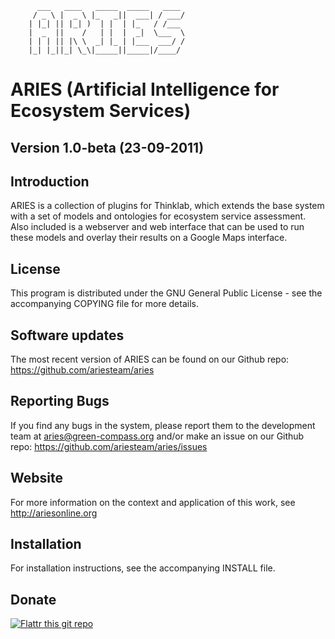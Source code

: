           ___   ____   _____  _____   ____
         / _ \ |  _ \ |_   _||  ___| / ___/ 
        | |_| || |_| )  | |  | |_   / /___ 
        |  _  ||    /   | |  |  _|  \___  \
        | | | || |\ \  _| |_ | |___  ___/ / 
        |_| |_||_| \_\|_____||_____|/____/ 
                                           
ARIES (Artificial Intelligence for Ecosystem Services)
======================================================
                                     
Version 1.0-beta (23-09-2011)
-----------------------------

Introduction
------------

ARIES is a collection of plugins for Thinklab, which extends the base
system with a set of models and ontologies for ecosystem service
assessment. Also included is a webserver and web interface that can be
used to run these models and overlay their results on a Google Maps
interface.


License
-------

This program is distributed under the GNU General Public License - see
the accompanying COPYING file for more details.


Software updates
----------------

The most recent version of ARIES can be found on our Github repo:
https://github.com/ariesteam/aries


Reporting Bugs
--------------

If you find any bugs in the system, please report them to the
development team at aries@green-compass.org and/or make an issue on
our Github repo: https://github.com/ariesteam/aries/issues


Website
-------

For more information on the context and application of this work, see
http://ariesonline.org


Installation
------------

For installation instructions, see the accompanying INSTALL file.


Donate
------
[![Flattr this git repo](http://api.flattr.com/button/flattr-badge-large.png)](https://flattr.com/submit/auto?user_id=lambdatronic&url=git://github.com/ariesteam/aries.git&title=ARIES&language=en_GB&tags=github&category=software)
